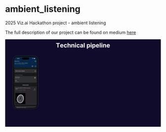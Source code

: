 # ambient_listening
2025 Viz.ai Hackathon project - ambient listening

The full description of our project can be found on medium [here ](https://medium.com/@dorimon112/from-hackathon-idea-to-clinical-co-pilot-building-ambient-listening-at-viz-ai-267ff33cedd3)

![Demo Animation](/ambient_to_gif.gif)
